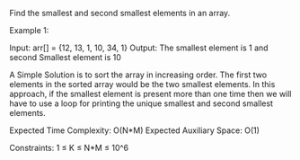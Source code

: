 Find the smallest and second smallest elements in an array.

Example 1:

Input:  arr[] = {12, 13, 1, 10, 34, 1}
Output: The smallest element is 1 and
        second Smallest element is 10

A Simple Solution is to sort the array in increasing order. The first two elements in the sorted array would be the two smallest elements. In this approach, if the smallest element is present more than one time then we will have to use a loop for printing the unique smallest and second smallest elements.

Expected Time Complexity: O(N*M)
Expected Auxiliary Space: O(1)

Constraints:
1 ≤ K ≤ N*M ≤ 10^6
